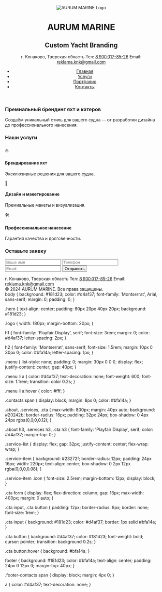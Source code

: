 <!DOCTYPE html>
<html lang="ru">
<head>
  <meta charset="UTF-8">
  <meta name="viewport" content="width=device-width, initial-scale=1.0">
  <title>AURUM MARINE — Custom Yacht Branding</title>
  <link href="https://fonts.googleapis.com/css2?family=Playfair+Display:wght@700&family=Montserrat:wght@400;600&display=swap" rel="stylesheet">
  <link rel="stylesheet" href="styles.css">
</head>
<body>
  <header class="hero">
    <img src="logo.png" alt="AURUM MARINE Logo" class="logo">
    <h1>AURUM MARINE</h1>
    <h2>Custom Yacht Branding</h2>
    <div class="contacts">
      <span>г. Конаково, Тверская область</span>
      <span>Тел: <a href="tel:89000178526">8 900 017-85-26</a></span>
      <span>Email: <a href="mailto:reklama.knk@gmail.com">reklama.knk@gmail.com</a></span>
    </div>
    <nav>
      <ul class="menu">
        <li><a href="#">Главная</a></li>
        <li><a href="#">Услуги</a></li>
        <li><a href="#">Портфолио</a></li>
        <li><a href="#">Контакты</a></li>
      </ul>
    </nav>
  </header>
  <main>
    <section class="about">
      <h3>Премиальный брендинг яхт и катеров</h3>
      <p>Создаём уникальный стиль для вашего судна — от разработки дизайна до профессионального нанесения.</p>
    </section>
    <section class="services">
      <h3>Наши услуги</h3>
      <div class="service-list">
        <div class="service-item">
          <span class="icon">⛵</span>
          <h4>Брендирование яхт</h4>
          <p>Эксклюзивные решения для вашего судна.</p>
        </div>
        <div class="service-item">
          <span class="icon">🎨</span>
          <h4>Дизайн и макетирование</h4>
          <p>Премиальные макеты и визуализация.</p>
        </div>
        <div class="service-item">
          <span class="icon">🛠️</span>
          <h4>Профессиональное нанесение</h4>
          <p>Гарантия качества и долговечности.</p>
        </div>
      </div>
    </section>
    <section class="cta">
      <h3>Оставьте заявку</h3>
      <form>
        <input type="text" placeholder="Ваше имя" required>
        <input type="tel" placeholder="Телефон" required>
        <input type="email" placeholder="Email" required>
        <button type="submit">Отправить</button>
      </form>
    </section>
  </main>
  <footer>
    <div class="footer-contacts">
      <span>г. Конаково, Тверская область</span>
      <span>Тел: <a href="tel:89000178526">8 900 017-85-26</a></span>
      <span>Email: <a href="mailto:reklama.knk@gmail.com">reklama.knk@gmail.com</a></span>
    </div>
    <div class="copyright">
      © 2024 AURUM MARINE. Все права защищены.
    </div>
  </footer>
</body>
</html> 
body {
  background: #181d23;
  color: #d4af37;
  font-family: 'Montserrat', Arial, sans-serif;
  margin: 0;
  padding: 0;
}

.hero {
  text-align: center;
  padding: 60px 20px 40px 20px;
  background: #181d23;
}

.logo {
  width: 180px;
  margin-bottom: 20px;
}

h1 {
  font-family: 'Playfair Display', serif;
  font-size: 3rem;
  margin: 0;
  color: #d4af37;
  letter-spacing: 2px;
}

h2 {
  font-family: 'Montserrat', sans-serif;
  font-size: 1.5rem;
  margin: 10px 0 30px 0;
  color: #bfa14a;
  letter-spacing: 1px;
}

.menu {
  list-style: none;
  padding: 0;
  margin: 30px 0 0 0;
  display: flex;
  justify-content: center;
  gap: 40px;
}

.menu li a {
  color: #d4af37;
  text-decoration: none;
  font-weight: 600;
  font-size: 1.1rem;
  transition: color 0.2s;
}

.menu li a:hover {
  color: #fff;
}

.contacts span {
  display: block;
  margin: 8px 0;
  color: #bfa14a;
}

.about, .services, .cta {
  max-width: 800px;
  margin: 40px auto;
  background: #20242b;
  border-radius: 16px;
  padding: 32px 24px;
  box-shadow: 0 4px 24px rgba(0,0,0,0.12);
}

.about h3, .services h3, .cta h3 {
  font-family: 'Playfair Display', serif;
  color: #d4af37;
  margin-top: 0;
}

.service-list {
  display: flex;
  gap: 32px;
  justify-content: center;
  flex-wrap: wrap;
}

.service-item {
  background: #23272f;
  border-radius: 12px;
  padding: 24px 16px;
  width: 220px;
  text-align: center;
  box-shadow: 0 2px 12px rgba(0,0,0,0.08);
}

.service-item .icon {
  font-size: 2.5rem;
  margin-bottom: 12px;
  display: block;
}

.cta form {
  display: flex;
  flex-direction: column;
  gap: 16px;
  max-width: 400px;
  margin: 0 auto;
}

.cta input, .cta button {
  padding: 12px;
  border-radius: 8px;
  border: none;
  font-size: 1rem;
}

.cta input {
  background: #181d23;
  color: #d4af37;
  border: 1px solid #bfa14a;
}

.cta button {
  background: #d4af37;
  color: #181d23;
  font-weight: bold;
  cursor: pointer;
  transition: background 0.2s;
}

.cta button:hover {
  background: #bfa14a;
}

footer {
  background: #181d23;
  color: #bfa14a;
  text-align: center;
  padding: 24px 0 12px 0;
  margin-top: 40px;
}

.footer-contacts span {
  display: block;
  margin: 4px 0;
}

a {
  color: #d4af37;
  text-decoration: none;
}
